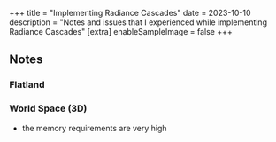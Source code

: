 +++
title = "Implementing Radiance Cascades"
date = 2023-10-10
description = "Notes and issues that I experienced while implementing Radiance Cascades"
[extra]
enableSampleImage = false
+++

## Notes

### Flatland

### World Space (3D)

- the memory requirements are very high